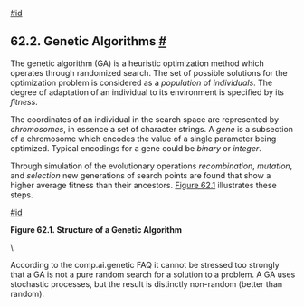 [#id](#GEQO-INTRO2)

## 62.2. Genetic Algorithms [#](#GEQO-INTRO2)

The genetic algorithm (GA) is a heuristic optimization method which operates through randomized search. The set of possible solutions for the optimization problem is considered as a *population* of *individuals*. The degree of adaptation of an individual to its environment is specified by its *fitness*.

The coordinates of an individual in the search space are represented by *chromosomes*, in essence a set of character strings. A *gene* is a subsection of a chromosome which encodes the value of a single parameter being optimized. Typical encodings for a gene could be *binary* or *integer*.

Through simulation of the evolutionary operations *recombination*, *mutation*, and *selection* new generations of search points are found that show a higher average fitness than their ancestors. [Figure 62.1](geqo-intro2#GEQO-FIGURE) illustrates these steps.

[#id](#GEQO-FIGURE)

**Figure 62.1. Structure of a Genetic Algorithm**

\


According to the comp.ai.genetic FAQ it cannot be stressed too strongly that a GA is not a pure random search for a solution to a problem. A GA uses stochastic processes, but the result is distinctly non-random (better than random).